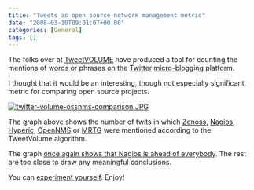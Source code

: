 ```yaml
---
title: "Tweets as open source network management metric"
date: "2008-03-10T09:01:07+00:00"
categories: [General]
tags: []
---
```


The folks over at <a href="http://www.tweetvolume.com/">TweetVOLUME</a> have produced a tool for counting the mentions of words or phrases on the <a href="http://twitter.com/">Twitter</a> <a href="http://en.wikipedia.org/wiki/Micro-blogging">micro-blogging</a> platform.

I thought that it would be an interesting, though not especially significant, metric for comparing open source projects.

<a href="http://techteapot.com/wp-content/uploads/2008/03/twitter-volume-ossnms-comparison.JPG" title="twitter-volume-ossnms-comparison.JPG"><img src="http://techteapot.com/wp-content/uploads/2008/03/twitter-volume-ossnms-comparison.JPG" alt="twitter-volume-ossnms-comparison.JPG" /></a>

The graph above shows the number of twits in which <a href="http://www.zenoss.org/">Zenoss</a>, <a href="http://www.nagios.org/">Nagios</a>, <a href="http://www.hyperic.org/">Hyperic</a>, <a href="http://www.opennms.org/">OpenNMS</a> or <a href="http://oss.oetiker.ch/mrtg/">MRTG</a> were mentioned according to the TweetVolume algorithm.

The graph <a href="http://techteapot.com/new-wave-network-management-buzz-comparison/">once again shows that Nagios is ahead of everybody</a>. The rest are too close to draw any meaningful conclusions.

You can <a href="http://www.tweetvolume.com/index.php?search_phrases=zenoss,nagios,hyperic,opennms,mrtg">experiment yourself</a>. Enjoy!
